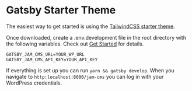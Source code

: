 # Gatsby Starter Theme

The easiest way to get started is using the [TailwindCSS starter theme](https://github.com/robinzimmer1989/jam-cms/tree/master/jam-cms-starter-tailwind).

Once downloaded, create a .env.development file in the root directory with the following variables. Check out [Get Started](https://github.com/robinzimmer1989/jam-cms/blob/master/docs/get-started.md) for details.

```
GATSBY_JAM_CMS_URL=YOUR_WP_URL
GATSBY_JAM_CMS_API_KEY=YOUR_API_KEY
```

If everything is set up you can run `yarn && gatsby develop`. When you navigate to `http:localhost:8000/jam-cms` you can log in with your WordPress credentials.

